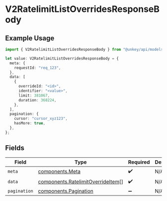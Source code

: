 # V2RatelimitListOverridesResponseBody

## Example Usage

```typescript
import { V2RatelimitListOverridesResponseBody } from "@unkey/api/models/components";

let value: V2RatelimitListOverridesResponseBody = {
  meta: {
    requestId: "req_123",
  },
  data: [
    {
      overrideId: "<id>",
      identifier: "<value>",
      limit: 381067,
      duration: 368224,
    },
  ],
  pagination: {
    cursor: "cursor_xyz123",
    hasMore: true,
  },
};
```

## Fields

| Field                                                                                  | Type                                                                                   | Required                                                                               | Description                                                                            |
| -------------------------------------------------------------------------------------- | -------------------------------------------------------------------------------------- | -------------------------------------------------------------------------------------- | -------------------------------------------------------------------------------------- |
| `meta`                                                                                 | [components.Meta](../../models/components/meta.md)                                     | :heavy_check_mark:                                                                     | N/A                                                                                    |
| `data`                                                                                 | [components.RatelimitOverrideItem](../../models/components/ratelimitoverrideitem.md)[] | :heavy_check_mark:                                                                     | N/A                                                                                    |
| `pagination`                                                                           | [components.Pagination](../../models/components/pagination.md)                         | :heavy_minus_sign:                                                                     | N/A                                                                                    |